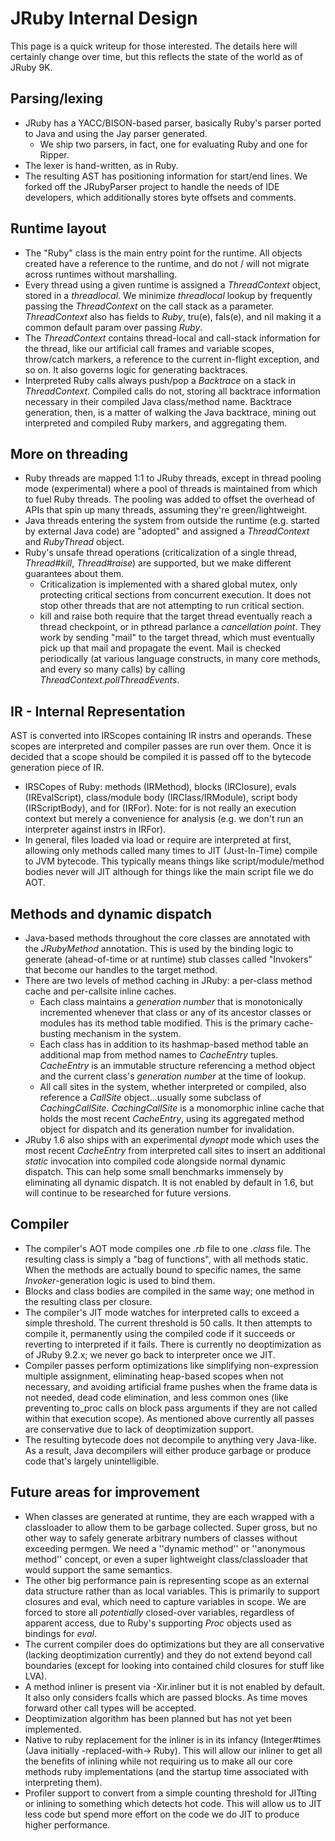 JRuby Internal Design
=====================

This page is a quick writeup for those interested. The details here will certainly change over time, but this reflects the state of the world as of JRuby 9K.

Parsing/lexing
--------------

* JRuby has a YACC/BISON-based parser, basically Ruby's parser ported to Java and using the Jay parser generated.
  * We ship two parsers, in fact, one for evaluating Ruby and one for Ripper.
* The lexer is hand-written, as in Ruby.
* The resulting AST has positioning information for start/end lines. We forked off the JRubyParser project to handle the needs of IDE developers, which additionally stores byte offsets and comments.

Runtime layout
--------------

* The "Ruby" class is the main entry point for the runtime. All objects created have a reference to the runtime, and do not / will not migrate across runtimes without marshalling.
* Every thread using a given runtime is assigned a *ThreadContext* object, stored in a *threadlocal*. We minimize *threadlocal* lookup by frequently passing the *ThreadContext* on the call stack as a parameter.  *ThreadContext* also has fields to *Ruby*, tru(e), fals(e), and nil making it a common default param over passing *Ruby*.
* The *ThreadContext* contains thread-local and call-stack information for the thread, like our artificial call frames and variable scopes, throw/catch markers, a reference to the current in-flight exception, and so on. It also governs logic for generating backtraces.
* Interpreted Ruby calls always push/pop a *Backtrace* on a stack in *ThreadContext*. Compiled calls do not, storing all backtrace information necessary in their compiled Java class/method name. Backtrace generation, then, is a matter of walking the Java backtrace, mining out interpreted and compiled Ruby markers, and aggregating them.

More on threading
-----------------

* Ruby threads are mapped 1:1 to JRuby threads, except in thread pooling mode (experimental) where a pool of threads is maintained from which to fuel Ruby threads. The pooling was added to offset the overhead of APIs that spin up many threads, assuming they're green/lightweight.
* Java threads entering the system from outside the runtime (e.g. started by external Java code) are "adopted" and assigned a *ThreadContext* and *RubyThread* object.
* Ruby's unsafe thread operations (criticalization of a single thread, *Thread#kill*, *Thread#raise*) are supported, but we make different guarantees about them.
  * Criticalization is implemented with a shared global mutex, only protecting critical sections from concurrent execution. It does not stop other threads that are not attempting to run critical section.
  * kill and raise both require that the target thread eventually reach a thread checkpoint, or in pthread parlance a *cancellation point*. They work by sending "mail" to the target thread, which must eventually pick up that mail and propagate the event. Mail is checked periodically (at various language constructs, in many core methods, and every so many calls) by calling *ThreadContext.pollThreadEvents*.

IR - Internal Representation
----------------------------

AST is converted into IRScopes containing IR instrs and operands.  These scopes are interpreted and compiler passes are run over them.  Once it is decided that a scope should be compiled it is passed off to the bytecode generation piece of IR.

* IRSCopes of Ruby: methods (IRMethod), blocks (IRClosure), evals (IREvalScript), class/module body (IRClass/IRModule), script body (IRScriptBody), and for (IRFor).  Note: for is not really an execution context but merely a convenience for analysis (e.g. we don't run an interpreter against instrs in IRFor).
* In general, files loaded via load or require are interpreted at first, allowing only methods called many times to JIT (Just-In-Time) compile to JVM bytecode.  This typically means things like script/module/method bodies never will JIT although for things like the main script file we do AOT.

Methods and dynamic dispatch
----------------------------

* Java-based methods throughout the core classes are annotated with the *JRubyMethod* annotation. This is used by the binding logic to generate (ahead-of-time or at runtime) stub classes called "Invokers" that become our handles to the target method.
* There are two levels of method caching in JRuby: a per-class method cache and per-callsite inline caches.
  * Each class maintains a *generation number* that is monotonically incremented whenever that class or any of its ancestor classes or modules has its method table modified. This is the primary cache-busting mechanism in the system.
  * Each class has in addition to its hashmap-based method table an additional map from method names to *CacheEntry* tuples. *CacheEntry* is an immutable structure referencing a method object and the current class's *generation number* at the time of lookup.
  * All call sites in the system, whether interpreted or compiled, also reference a *CallSite* object...usually some subclass of *CachingCallSite*. *CachingCallSite* is a monomorphic inline cache that holds the most recent *CacheEntry*, using its aggregated method object for dispatch and its generation number for invalidation.
* JRuby 1.6 also ships with an experimental *dynopt* mode which uses the most recent *CacheEntry* from interpreted call sites to insert an additional *static* invocation into compiled code alongside normal dynamic dispatch. This can help some small benchmarks immensely by eliminating all dynamic dispatch. It is not enabled by default in 1.6, but will continue to be researched for future versions.

Compiler
--------

* The compiler's AOT mode compiles one *.rb* file to one *.class* file. The resulting class is simply a "bag of functions", with all methods static. When the methods are actually bound to specific names, the same *Invoker*-generation logic is used to bind them.
* Blocks and class bodies are compiled in the same way; one method in the resulting class per closure.
* The compiler's JIT mode watches for interpreted calls to exceed a simple threshold. The current threshold is 50 calls. It then attempts to compile it, permanently using the compiled code if it succeeds or reverting to interpreted if it fails. There is currently no deoptimization as of JRuby 9.2.x; we never go back to interpreter once we JIT.
* Compiler passes perform optimizations like simplifying non-expression multiple assignment, eliminating heap-based scopes when not necessary, and avoiding artificial frame pushes when the frame data is not needed, dead code elimination, and less common ones (like preventing to_proc calls on block pass arguments if they are not called within that execution scope).  As mentioned above currently all passes are conservative due to lack of deoptimization support.
* The resulting bytecode does not decompile to anything very Java-like. As a result, Java decompilers will either produce garbage or produce code that's largely unintelligible.

Future areas for improvement
----------------------------

* When classes are generated at runtime, they are each wrapped with a classloader to allow them to be garbage collected. Super gross, but no other way to safely generate arbitrary numbers of classes without exceeding permgen. We need a ''dynamic method'' or ''anonymous method'' concept, or even a super lightweight class/classloader that would support the same semantics.
* The other big performance pain is representing scope as an external data structure rather than as local variables. This is primarily to support closures and eval, which need to capture variables in scope. We are forced to store all *potentially* closed-over variables, regardless of apparent access, due to Ruby's supporting *Proc* objects used as bindings for *eval*.
* The current compiler does do optimizations but they are all conservative (lacking deoptimization currently) and they do not extend beyond call boundaries (except for looking into contained child closures for stuff like LVA).  
* A method inliner is present via -Xir.inliner but it is not enabled by default.  It also only considers fcalls which are passed blocks.  As time moves forward other call types will be accepted.  
* Deoptimization algorithm has been planned but has not yet been implemented.  
* Native to ruby replacement for the inliner is in its infancy (Integer#times (Java initially -replaced-with-> Ruby). This will allow our inliner to get all the benefits of inlining while not requiring us to make all our core methods ruby implementations (and the startup time associated with interpreting them).
* Profiler support to convert from a simple counting threshold for JITting or inlining to something which detects hot code.  This will allow us to JIT less code but spend more effort on the code we do JIT to produce higher performance.